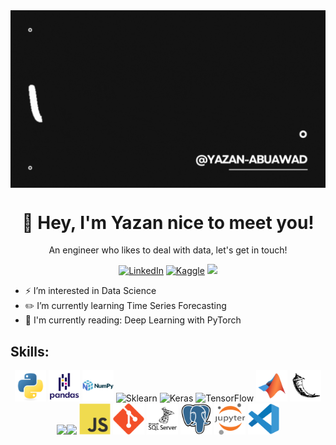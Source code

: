 <div align="center">
<img src="work hard in silence let success make the noise.gif" align="center" style="width:100%, height:25%" />
</div>  
  
# <div align="center">👋 Hey, I'm Yazan nice to meet you!</div>  

<div align ="center">

An engineer who likes to deal with data, let's get in touch! 
  
[![LinkedIn](https://img.shields.io/badge/-LinkedIn-0077B5?style=for-the-badge&logo=LinkedIn&logoColor=white)](https://www.linkedin.com/in/yazan-abuawad-1a3066166/)
[![Kaggle](https://img.shields.io/badge/Kaggle-20BEFF?style=for-the-badge&logo=Kaggle&logoColor=white)](https://www.kaggle.com/yazanabuawad)
<a href="mailto:yazan10.19@gmail.com?"><img src="https://img.shields.io/badge/gmail-%23D14836.svg?&style=for-the-badge&logo=gmail&logoColor=white"/></a>

</div>

- ⚡ I’m interested in Data Science
- ✏️ I’m currently learning Time Series Forecasting
- 📖 I'm currently reading: Deep Learning with PyTorch
  


<h2>Skills:</h2>
<div align='center'>
<img src="https://raw.githubusercontent.com/devicons/devicon/master/icons/python/python-original.svg" alt="Python" width="50px" height="50px"/>
<img src="https://github.com/devicons/devicon/blob/master/icons/pandas/pandas-original-wordmark.svg" alt="Pandas" width="50px" height="50px"/>
<img src="https://raw.githubusercontent.com/devicons/devicon/master/icons/numpy/numpy-original-wordmark.svg" alt="Numpy" width="50px" height="50px"/>
<img src="https://upload.wikimedia.org/wikipedia/commons/0/05/Scikit_learn_logo_small.svg" alt="Sklearn" width="50px" height="50px"/>
<img src="https://raw.githubusercontent.com/valohai/ml-logos/master/keras.svg" alt="Keras" width="50px" height="50px"/>
<img src="https://www.vectorlogo.zone/logos/tensorflow/tensorflow-icon.svg" alt="TensorFlow" width="50px" height="50px"/>

  
<!-- <img height=50 src="https://raw.githubusercontent.com/devicons/devicon/master/icons/pytorch/pytorch-original.svg" alt="Pytorch">
<img height=50 src="https://github.com/devicons/devicon/blob/master/icons/opencv/opencv-original.svg" alt="OpenCV">
<img height=50 src="https://raw.githubusercontent.com/devicons/devicon/master/icons/django/django-plain.svg" alt="django">
<img height=50 src="https://raw.githubusercontent.com/devicons/devicon/master/icons/fastapi/fastapi-plain-wordmark.svg" alt="FastApi">
<img height=50 src="https://raw.githubusercontent.com/devicons/devicon/master/icons/cplusplus/cplusplus-plain.svg" alt="C++">
<img height=50 src="https://raw.githubusercontent.com/devicons/devicon/master/icons/php/php-plain.svg" alt="PHP">
<img height=50 src="https://raw.githubusercontent.com/devicons/devicon/master/icons/anaconda/anaconda-original.svg" alt="Anaconda">
<img height=50 src="https://raw.githubusercontent.com/devicons/devicon/master/icons/java/java-original.svg" alt="Java">
<img height=50 src="https://raw.githubusercontent.com/devicons/devicon/master/icons/docker/docker-original.svg" alt="Docker">
<img height=50 src="https://raw.githubusercontent.com/devicons/devicon/master/icons/kubernetes/kubernetes-plain.svg" alt="Kubernetes">
<img height=50 src="" alt="">
<img height=50 src="" alt=""> -->


<img src="https://raw.githubusercontent.com/devicons/devicon/master/icons/matlab/matlab-original.svg" alt="Matlab" width="50px" height="50px"/>
<img src="https://raw.githubusercontent.com/devicons/devicon/master/icons/flask/flask-original.svg" alt="Flask" width="50px" height="50px"/>
<img height=50 src="https://cdn.jsdelivr.net/gh/devicons/devicon/icons/html5/html5-original.svg" /><img height=50 src="https://cdn.jsdelivr.net/gh/devicons/devicon/icons/css3/css3-original.svg"/>
<img height=50 src="https://raw.githubusercontent.com/devicons/devicon/master/icons/javascript/javascript-original.svg"/>
<img src="https://raw.githubusercontent.com/devicons/devicon/master/icons/git/git-original.svg" alt="git" width="50px" height=50px"/>
<img height=50 src="https://raw.githubusercontent.com/devicons/devicon/master/icons/microsoftsqlserver/microsoftsqlserver-plain-wordmark.svg" alt="MSSQL"/>
<img height=50 src="https://raw.githubusercontent.com/devicons/devicon/master/icons/postgresql/postgresql-original.svg" alt="Postgresql"/>
<img src="https://raw.githubusercontent.com/devicons/devicon/master/icons/jupyter/jupyter-original-wordmark.svg" alt="Jupyter" width="50px" height="50px"/>
<img height=50 src="https://raw.githubusercontent.com/devicons/devicon/master/icons/vscode/vscode-original.svg" alt="VS Code"/>                                         
                                                                                                                       
                                                                                                                                     
</div>

<!---
Yazan-AbuAwad/Yazan-AbuAwad is a ✨ special ✨ repository because its `README.md` (this file) appears on your GitHub profile.
You can click the Preview link to take a look at your changes.
--->
 
